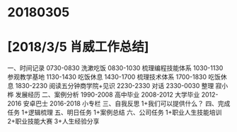 # 20180305

# [2018/3/5 肖威工作总结]
一、时间记录
0730-0830 洗漱吃饭
0830-1030 梳理编程技能体系
1030-1130 参观教学基地
1130-1430 吃饭休息
1430-1700 梳理技术体系
1700-1830 吃饭休息
1830-2230 阅读五分钟商学院+见识
2230-2330 对话
2330-0030 整理 寂小桦 发展经历
二、案例分析
1990-2008 高中毕业
2008-2012 大学毕业
2012-2016 安卓巴士
2016-2018 小专栏
三、自我反思
1+我们可以提供什么？
四、完成任务
1+逻辑梳理
五、明日任务
1+案例总结
六、公司任务
1+职业人生技能培训
2+职业技能大赛
3+人生经验分享
